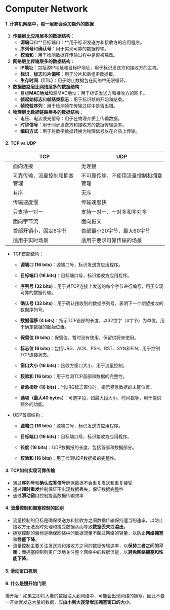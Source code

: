 # Computer Network

#### 1. 计算机网络中，每一层都会添加额外的数据

1. **传输层比应用层多的数据结构**：
   - **源端口**和**目标端口：**用于标识发送方和接收方的应用程序。
   - **序列号**和**确认号**：用于实现可靠的数据传输。
   - **校验和**：用于检测数据在传输过程中是否被篡改。
2. **网络层比传输层多的数据结构**：
   - **IP地址**：包括源IP地址和目标IP地址，用于标识发送方和接收方的主机。
   - **标识**、**标志**和**片偏移**：用于分片和重组IP数据报。
   - **生存时间（TTL）**：用于防止数据包在网络中无限循环。
3. **数据链路层比网络层多的数据结构**：
   - 目标**MAC地址**和源MAC地址：用于标识发送方和接收方的网卡。
   - **帧起始标志**和**帧结束标志**：用于标识帧的开始和结束。
   - **帧校验序列**：用于检测帧在传输过程中是否出错。
4. **物理层比数据链路层多的数据结构**：
   - 电压、电流或光信号：用于在物理介质上传输数据。
   - **时钟信号**：用于同步发送方和接收方的数据传输速率。
   - **编码方式**：用于将数字数据转换为物理信号以在介质上传输。

#### 2. TCP vs UDP

|      | TCP                          | UDP                                  |
| ---- | ---------------------------- | ------------------------------------ |
|      | 面向连接                     | 无连接                               |
|      | 可靠传输，流量控制和拥塞管理 | 不可靠传输，不使用流量控制和拥塞管理 |
|      | 有序                         | 无序                                 |
|      | 传输速度慢                   | 传输速度快                           |
|      | 只支持一对一                 | 支持一对一、一对多和多对多           |
|      | 面向字节流                   | 面向报文                             |
|      | 首部开销小，固定8字节        | 首部最小20字节，最大60字节           |
|      | 适用于实时场景               | 适用于要求可靠传输的场景             |

- TCP首部结构：

  - **源端口 (16 bits)**：源端口号，标识发送方应用程序。

  - **目标端口 (16 bits)**：目标端口号，标识接收方应用程序。

  - **序列号 (32 bits)**：用于对TCP连接上发送的每个字节进行编号，用于实现可靠的数据传输。

  - **确认号 (32 bits)**：用于确认接收到的数据序列号，表明下一个期望接收的数据序列号。

  - **数据偏移 (4 bits)**：指示TCP首部的长度，以32位字（4字节）为单位，用于确定数据的起始位置。

  - **保留位 (6 bits)**：保留位，暂时没有使用，保留供将来使用。

  - **标志位 (6 bits)**：包括URG、ACK、PSH、RST、SYN和FIN，用于控制TCP连接状态。

  - **窗口大小 (16 bits)**：接收方窗口大小，用于流量控制。

  - **校验和 (16 bits)**：用于检测TCP首部和数据的完整性。

  - **紧急指针 (16 bits)**：当URG标志置位时，指示紧急数据的末尾位置。

  - **选项（最大40 bytes）**：可选字段，如最大段大小、时间戳等，用于提供额外的功能。

- UDP首部结构：

  - **源端口 (16 bits)**：源端口号，标识发送方应用程序。

  - **目标端口 (16 bits)**：目标端口号，标识接收方应用程序。

  - **长度 (16 bits)**：UDP数据报的长度，包括首部和数据部分。

  - **校验和 (16 bits)**：用于检测UDP数据报的完整性。

#### 3. TCP如何实现可靠传输

- 通过**序列号**和**确认应答信号**确保数据不会重复发送和重复接受
- 通过**超时重发**控制保证不出现数据丢失，保证数据完整性
- 通过**滑动窗口**控制提高数据传输效率

#### 4. 流量控制和拥塞控制的区别

- 流量控制的目标是确保发送方和接收方之间数据传输保持适当的速率，以防止接收方无法及时处理和接受数据从而导致**数据丢失**或**溢出**。
- 拥塞控制的目标是确保网络中的数据流量不超过网络的容量，以防止**网络拥塞**和**性能下降**。
- 流量控制主要关注发送方和接收方之间的数据传输速率，以**保持二者之间的平衡**；而拥塞控制则更广泛地关注整个网络中的数据流量，以**避免网络拥塞和性能下降**。

#### 5. 滑动窗口机制

#### 6. 什么是慢开始门限

慢开始：如果立即将大量的数据注入到网络中，可能会出现网络的拥塞。因此不要一开始就发送大量的数据，应**由小到大逐渐增加拥塞窗口的大小**。

